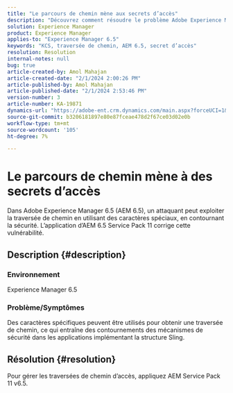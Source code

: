 ```yaml
---
title: "Le parcours de chemin mène aux secrets d’accès"
description: "Découvrez comment résoudre le problème Adobe Experience Manager 6.5 où le parcours de chemin d’accès entraîne une violation de sécurité. Appliquez le Service Pack 11."
solution: Experience Manager
product: Experience Manager
applies-to: "Experience Manager 6.5"
keywords: "KCS, traversée de chemin, AEM 6.5, secret d’accès"
resolution: Resolution
internal-notes: null
bug: true
article-created-by: Amol Mahajan
article-created-date: "2/1/2024 2:00:26 PM"
article-published-by: Amol Mahajan
article-published-date: "2/1/2024 2:53:46 PM"
version-number: 3
article-number: KA-19871
dynamics-url: "https://adobe-ent.crm.dynamics.com/main.aspx?forceUCI=1&pagetype=entityrecord&etn=knowledgearticle&id=5e44cd3b-0ac1-ee11-9079-6045bd0065f9"
source-git-commit: b3206181897e80e87fceae478d2f67ce03d02e0b
workflow-type: tm+mt
source-wordcount: '105'
ht-degree: 7%

---
```


# Le parcours de chemin mène à des secrets d’accès


Dans Adobe Experience Manager 6.5 (AEM 6.5), un attaquant peut exploiter la traversée de chemin en utilisant des caractères spéciaux, en contournant la sécurité. L’application d’AEM 6.5 Service Pack 11 corrige cette vulnérabilité.

## Description {#description}


### <b>Environnement</b>

Experience Manager 6.5



### <b>Problème/Symptômes</b>

Des caractères spécifiques peuvent être utilisés pour obtenir une traversée de chemin, ce qui entraîne des contournements des mécanismes de sécurité dans les applications implémentant la structure Sling.


## Résolution {#resolution}

Pour gérer les traversées de chemin d’accès, appliquez AEM Service Pack 11 v6.5.